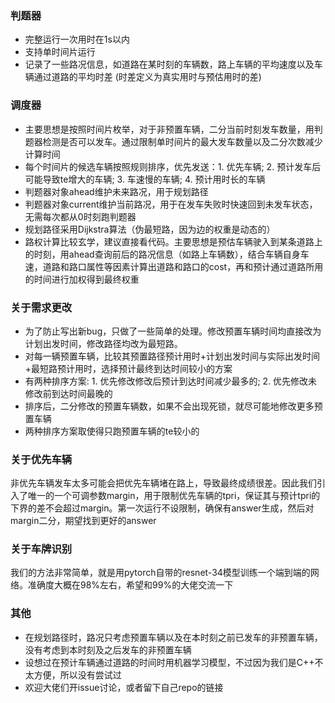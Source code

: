 ### 判题器 
* 完整运行一次用时在1s以内
* 支持单时间片运行
* 记录了一些路况信息，如道路在某时刻的车辆数，路上车辆的平均速度以及车辆通过道路的平均时差 (时差定义为真实用时与预估用时的差)

### 调度器 
* 主要思想是按照时间片枚举，对于非预置车辆，二分当前时刻发车数量，用判题器检测是否可以发车。通过限制单时间片的最大发车数量以及二分次数减少计算时间
* 每个时间片的候选车辆按照规则排序，优先发送：1. 优先车辆; 2. 预计发车后可能导致te增大的车辆; 3. 车速慢的车辆; 4. 预计用时长的车辆
* 判题器对象ahead维护未来路况，用于规划路径
* 判题器对象current维护当前路况，用于在发车失败时快速回到未发车状态，无需每次都从0时刻跑判题器
* 规划路径采用Dijkstra算法（伪最短路，因为边的权重是动态的）
* 路权计算比较玄学，建议直接看代码。主要思想是预估车辆驶入到某条道路上的时刻，用ahead查询前后的路况信息（如路上车辆数），结合车辆自身车速，道路和路口属性等因素计算出道路和路口的cost，再和预计通过道路所用的时间进行加权得到最终权重

### 关于需求更改
* 为了防止写出新bug，只做了一些简单的处理。修改预置车辆时间均直接改为计划出发时间，修改路径均改为最短路。
* 对每一辆预置车辆，比较其预置路径预计用时+计划出发时间与实际出发时间+最短路预计用时，选择预计最终到达时间较小的方案
* 有两种排序方案: 1. 优先修改修改后预计到达时间减少最多的; 2. 优先修改未修改前到达时间最晚的
* 排序后，二分修改的预置车辆数，如果不会出现死锁，就尽可能地修改更多预置车辆
* 两种排序方案取使得只跑预置车辆的te较小的

### 关于优先车辆
非优先车辆发车太多可能会把优先车辆堵在路上，导致最终成绩很差。因此我们引入了唯一的一个可调参数margin，用于限制优先车辆的tpri，保证其与预计tpri的下界的差不会超过margin。第一次运行不设限制，确保有answer生成，然后对margin二分，期望找到更好的answer

### 关于车牌识别
我们的方法非常简单，就是用pytorch自带的resnet-34模型训练一个端到端的网络。准确度大概在98%左右，希望和99%的大佬交流一下

### 其他
* 在规划路径时，路况只考虑预置车辆以及在本时刻之前已发车的非预置车辆，没有考虑到本时刻及之后发车的非预置车辆
* 设想过在预计车辆通过道路的时间时用机器学习模型，不过因为我们是C++不太方便，所以没有尝试过
* 欢迎大佬们开issue讨论，或者留下自己repo的链接
